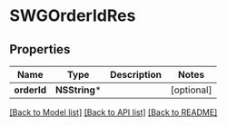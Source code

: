 # SWGOrderIdRes

## Properties
Name | Type | Description | Notes
------------ | ------------- | ------------- | -------------
**orderId** | **NSString*** |  | [optional] 

[[Back to Model list]](../README.md#documentation-for-models) [[Back to API list]](../README.md#documentation-for-api-endpoints) [[Back to README]](../README.md)


